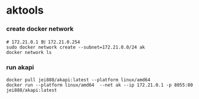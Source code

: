 # aktools
### create docker network
```shell
# 172.21.0.1 到 172.21.0.254
sudo docker network create --subnet=172.21.0.0/24 ak
docker network ls
```

### run akapi
```shell
docker pull jei888/akapi:latest --platform linux/amd64
docker run --platform linux/amd64  --net ak --ip 172.21.0.1 -p 8055:80 jei888/akapi:latest 
```
